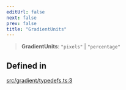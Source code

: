 ```yaml
---
editUrl: false
next: false
prev: false
title: "GradientUnits"
---
```


> **GradientUnits**: `"pixels"` \| `"percentage"`

## Defined in

[src/gradient/typedefs.ts:3](https://github.com/fabricjs/fabric.js/blob/a0b4adf41e0a1fd81824114cedd4c32bfb8cac25/src/gradient/typedefs.ts#L3)
